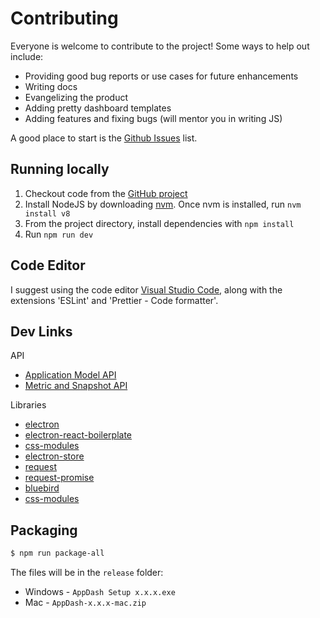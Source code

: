 # Contributing

Everyone is welcome to contribute to the project! Some ways to help out include:

- Providing good bug reports or use cases for future enhancements
- Writing docs
- Evangelizing the product
- Adding pretty dashboard templates
- Adding features and fixing bugs (will mentor you in writing JS)

A good place to start is the [Github Issues](https://github.com/appdynamics/appdash/issues) list.

## Running locally

1. Checkout code from the [GitHub project](https://github.com/Appdynamics/AppDash)
1. Install NodeJS by downloading [nvm](https://github.com/creationix/nvm). Once nvm is installed, run `nvm install v8`
1. From the project directory, install dependencies with `npm install`
1. Run `npm run dev`

## Code Editor

I suggest using the code editor [Visual Studio Code](https://code.visualstudio.com/), along with the extensions 'ESLint' and 'Prettier - Code formatter'. 

## Dev Links

API
- [Application Model API](https://docs.appdynamics.com/display/PRO44/Application+Model+API)
- [Metric and Snapshot API](https://docs.appdynamics.com/display/PRO44/Metric+and+Snapshot+API)

Libraries
- [electron](https://electronjs.org/)
- [electron-react-boilerplate](https://github.com/chentsulin/electron-react-boilerplate)
- [css-modules](https://github.com/css-modules/css-modules)
- [electron-store](https://github.com/sindresorhus/electron-store)
- [request](https://github.com/request/request)
- [request-promise](https://github.com/request/request-promise)
- [bluebird](http://bluebirdjs.com/docs/api-reference.html)
- [css-modules](https://github.com/css-modules/css-modules)

## Packaging

```bash
$ npm run package-all
```

The files will be in the `release` folder:

- Windows - `AppDash Setup x.x.x.exe`
- Mac - `AppDash-x.x.x-mac.zip`

